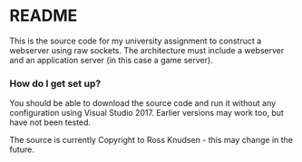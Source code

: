# README #

This is the source code for my university assignment to construct a webserver using raw sockets.  The
architecture must include a webserver and an application server (in this case a game server).  

### How do I get set up? ###

You should be able to download the source code and run it without any configuration using Visual Studio
2017.  Earlier versions may work too, but have not been tested.

The source is currently Copyright to Ross Knudsen - this may change in the future.